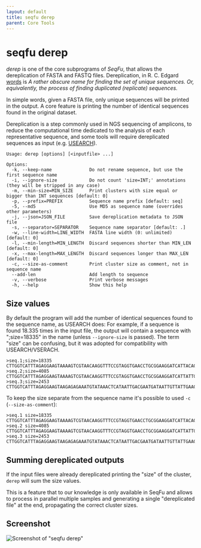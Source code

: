 ```yaml
---
layout: default
title: seqfu derep
parent: Core Tools
---
```



# seqfu derep

*derep*  is one of the core subprograms of *SeqFu*, that allows the dereplication of FASTA and FASTQ files. 
Dereplication, in R. C. Edgard [words](https://drive5.com/usearch/manual/dereplication.html) is *A rather obscure name for finding the set of unique sequences. Or, equivalently, the process of finding duplicated (replicate) sequences.* 

In simple words, given a FASTA file, only unique sequences will be printed in the output. A core feature is printing the number of identical sequences found in the original dataset.

Dereplication is a step commonly used in NGS sequencing of amplicons, to reduce the computational time dedicated to the analysis of each representative sequence, and some tools will require dereplicated sequences as input 
(e.g. [USEARCH](https://rcedgar.github.io/usearch12_documentation/)).



```text
Usage: derep [options] [<inputfile> ...]

Options:
  -k, --keep-name              Do not rename sequence, but use the first sequence name
  -i, --ignore-size            Do not count 'size=INT;' annotations (they will be stripped in any case)
  -m, --min-size=MIN_SIZE      Print clusters with size equal or bigger than INT sequences [default: 0]
  -p, --prefix=PREFIX          Sequence name prefix [default: seq]
  -5, --md5                    Use MD5 as sequence name (overrides other parameters)
  -j, --json=JSON_FILE         Save dereplication metadata to JSON file
  -s, --separator=SEPARATOR    Sequence name separator [default: .]
  -w, --line-width=LINE_WIDTH  FASTA line width (0: unlimited) [default: 0]
  -l, --min-length=MIN_LENGTH  Discard sequences shorter than MIN_LEN [default: 0]
  -x, --max-length=MAX_LENGTH  Discard sequences longer than MAX_LEN [default: 0]
  -c, --size-as-comment        Print cluster size as comment, not in sequence name
  --add-len                    Add length to sequence
  -v, --verbose                Print verbose messages
  -h, --help                   Show this help
```

## Size values

By default the program will add the number of identical sequences found to the sequence name, as USEARCH does:
For example, if a sequence is found 18.335 times in the input file, the output will contain a sequence with ";size=18335" in the name (unless `--ignore-size` is passed). The term "size" can be confusing, but it was adopted for compatibility with USEARCH/VSERACH.

```
>seq.1;size=18335
CTTGGTCATTTAGAGGAAGTAAAAGTCGTAACAAGGTTTCCGTAGGTGAACCTGCGGAAGGATCATTACAGTATTCTTTTTGCCAGCGCTTAATTGCGCGGCGAAAAAACCTTACACACAGTGTTTTTTGTTATTACAAGAACTTTTGCTTTGGTCTGGACTAGAAATAGTTTGGGCCAGAGGTTTACTGAACTAAACTTCAATATTTATATTGAATTGTTATTTATTTAATTGTCAATTTGTTGATTAAATTCAAAAAATCTTCAAAACTTTCAACAACGGATCTCTTGGTTCTCGCATCGATGAAGAACGCAGC
>seq.2;size=4085
CTTGGTCATTTAGAGGAAGTAAAAGTCGTAACAAGGTTTCCGTAGGTGAACCTGCGGAAGGATCATTATTGAAGTTTAACTCAGAGGGTTGTAGCTGGCTCCTCCAAGAGCATGTGCACGCCCTTTGTCTTTACTCTTTTCCACCTGTGCACCTTTTGTAGACCATGAGTGAACTCTCGAGAGCGTTGGCAACGACGTGATCGGTTTGGGGATTTGCGTTCAGCTTTCCCTGTAGCTCGTGGTTTATGTCTTATAAACTCTATAGTCTGTTTTGAATGTCTTATGGGTTTTGCGCTGTAATGGTGCGACCTTTATAAACTATACAACTTTTAGCAACGGATCTCTTGGCTCTCGCATCGATGAAGAACGCAGC
>seq.3;size=2453
CTTGGTCATTTAGAGGAAGTAAGAGAGAAATGTATAAACTCATAATTGACGAATGATAATTGTTATTGAAGTTTTTGTAAAGGGGCTTCTTTATGAATAAGGGATACACGTTTGACGATATGATTAATACCATGATGCCCCTGGCCCTTTGACGGCTCGGCAAAGGGTGAAGGAATTTACTGCACGGTCAGGCCCTCGTCGCATCGATGAAGAACGCAGC
```

To keep the size separate from the sequence name it's possible to used `-c` (`--size-as-comment`):
```
>seq.1 size=18335
CTTGGTCATTTAGAGGAAGTAAAAGTCGTAACAAGGTTTCCGTAGGTGAACCTGCGGAAGGATCATTACAGTATTCTTTTTGCCAGCGCTTAATTGCGCGGCGAAAAAACCTTACACACAGTGTTTTTTGTTATTACAAGAACTTTTGCTTTGGTCTGGACTAGAAATAGTTTGGGCCAGAGGTTTACTGAACTAAACTTCAATATTTATATTGAATTGTTATTTATTTAATTGTCAATTTGTTGATTAAATTCAAAAAATCTTCAAAACTTTCAACAACGGATCTCTTGGTTCTCGCATCGATGAAGAACGCAGC
>seq.2 size=4085
CTTGGTCATTTAGAGGAAGTAAAAGTCGTAACAAGGTTTCCGTAGGTGAACCTGCGGAAGGATCATTATTGAAGTTTAACTCAGAGGGTTGTAGCTGGCTCCTCCAAGAGCATGTGCACGCCCTTTGTCTTTACTCTTTTCCACCTGTGCACCTTTTGTAGACCATGAGTGAACTCTCGAGAGCGTTGGCAACGACGTGATCGGTTTGGGGATTTGCGTTCAGCTTTCCCTGTAGCTCGTGGTTTATGTCTTATAAACTCTATAGTCTGTTTTGAATGTCTTATGGGTTTTGCGCTGTAATGGTGCGACCTTTATAAACTATACAACTTTTAGCAACGGATCTCTTGGCTCTCGCATCGATGAAGAACGCAGC
>seq.3 size=2453
CTTGGTCATTTAGAGGAAGTAAGAGAGAAATGTATAAACTCATAATTGACGAATGATAATTGTTATTGAAGTTTTTGTAAAGGGGCTTCTTTATGAATAAGGGATACACGTTTGACGATATGATTAATACCATGATGCCCCTGGCCCTTTGACGGCTCGGCAAAGGGTGAAGGAATTTACTGCACGGTCAGGCCCTCGTCGCATCGATGAAGAACGCAGC
```

## Summing dereplicated outputs

If the input files were already dereplicated printing the "size" of the cluster, `derep` will sum the
size values.

This is a feature that to our knowledge is only available in SeqFu and allows to process in parallel multiple samples
and generating a single "dereplicated file" at the end, propagating the correct cluster sizes.


## Screenshot

![Screenshot of "seqfu derep"]({{site.baseurl}}/img/screenshot-derep.svg "SeqFu derep")